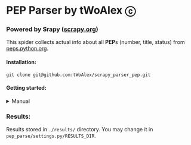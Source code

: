 # PEP Parser by tWoAlex ⓒ

### Powered by **Srapy ([scrapy.org](https://scrapy.org/))**

This spider collects actual info about all **PEP**s (number, title, status) from [peps.python.org](peps.python.org).

#### Installation:

```
git clone git@github.com:tWoAlex/scrapy_parser_pep.git
```

#### Getting started:
<details>
<summary>Manual</summary>

>1. Create virtual environment:
>```
>python -m venv venv   # Windows
>```
>or
>```
>python -m venv env    # Linux
>```
>2. Install required libraries:
>```
>source venv/Scripts/activate   # Windows
>```
>or
>```
>source venv/bin/activate       # Linux
>```
>3. Start script:
>```
>scrapy crawl pep
>```
>
</details>

### Results:
Results stored in `./results/` directory. You may change it in `pep_parse/settings.py/RESULTS_DIR`.